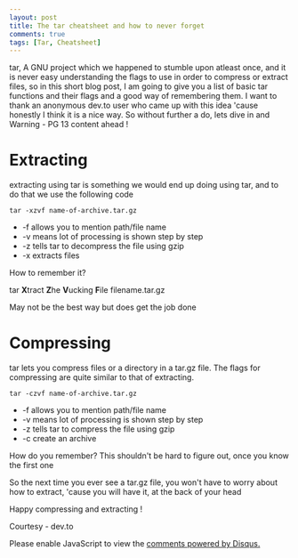 ```yaml
---
layout: post
title: The tar cheatsheet and how to never forget
comments: true
tags: [Tar, Cheatsheet]
---
```



tar, A GNU project which we happened to stumble upon atleast once, and it is never easy understanding the flags to use in order to compress or extract files, so in this short blog post, I am going to give you a list of basic tar functions and their flags and a good way of remembering them. I want to thank an anonymous dev.to user who came up with this idea 'cause honestly I think it is a nice way. So without further a do, lets dive in and Warning - PG 13 content ahead !

<h1 class="post-subheading">Extracting</h1>

extracting using tar is something we would end up doing using tar, and to do that we use the following code

```console
tar -xzvf name-of-archive.tar.gz
```
* -f allows you to mention path/file name
* -v means lot of processing is shown step by step
* -z tells tar to decompress the file using gzip
* -x extracts files 

How to remember it?


tar **X**tract **Z**he **V**ucking **F**ile filename.tar.gz


May not be the best way but does get the job done

<h1 class="post-subheading">Compressing</h1>

tar lets you compress files or a directory in a tar.gz file. The flags for compressing are quite similar to that of extracting.

```console
tar -czvf name-of-archive.tar.gz
```

* -f allows you to mention path/file name
* -v means lot of processing is shown step by step
* -z tells tar to compress the file using gzip
* -c create an archive 

How do you remember? This shouldn't be hard to figure out, once you know the first one


So the next time you ever see a tar.gz file, you won't have to worry about how to extract, 'cause you will have it, at the back of your head

Happy compressing and extracting !

Courtesy - dev.to


<div id="disqus_thread"></div>
<script>

/**
*  RECOMMENDED CONFIGURATION VARIABLES: EDIT AND UNCOMMENT THE SECTION BELOW TO INSERT DYNAMIC VALUES FROM YOUR PLATFORM OR CMS.
*  LEARN WHY DEFINING THESE VARIABLES IS IMPORTANT: https://disqus.com/admin/universalcode/#configuration-variables*/
/*
var disqus_config = function () {
this.page.url = PAGE_URL;  // Replace PAGE_URL with your page's canonical URL variable
this.page.identifier = PAGE_IDENTIFIER; // Replace PAGE_IDENTIFIER with your page's unique identifier variable
};
*/
(function() { // DON'T EDIT BELOW THIS LINE
var d = document, s = d.createElement('script');
s.src = 'https://sahitpj-github-io.disqus.com/embed.js';
s.setAttribute('data-timestamp', +new Date());
(d.head || d.body).appendChild(s);
})();
</script>
<noscript>Please enable JavaScript to view the <a href="https://disqus.com/?ref_noscript">comments powered by Disqus.</a></noscript>